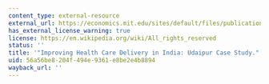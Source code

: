 ```yaml
---
content_type: external-resource
external_url: https://economics.mit.edu/sites/default/files/publications/Improving%20Health%20Care%20Delivery%20in%20India_%20Nov2009.p.pdf
has_external_license_warning: true
license: https://en.wikipedia.org/wiki/All_rights_reserved
status: ''
title: '"Improving Health Care Delivery in India: Udaipur Case Study." (PDF - 1.4MB)'
uid: 56a56be8-204f-494e-9361-e8be2e4b8894
wayback_url: ''
---
```

